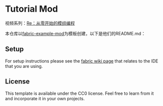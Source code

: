 # Tutorial Mod

视频系列：[Re：从零开始的模组编程](https://www.bilibili.com/video/BV1XY4y1t7eX)

本仓库以[fabric-example-mod](https://github.com/FabricMC/fabric-example-mod)为模板创建，以下是他们的README.md：

## Setup

For setup instructions please see the [fabric wiki page](https://fabricmc.net/wiki/tutorial:setup) that relates to the IDE that you are using.

## License

This template is available under the CC0 license. Feel free to learn from it and incorporate it in your own projects.
